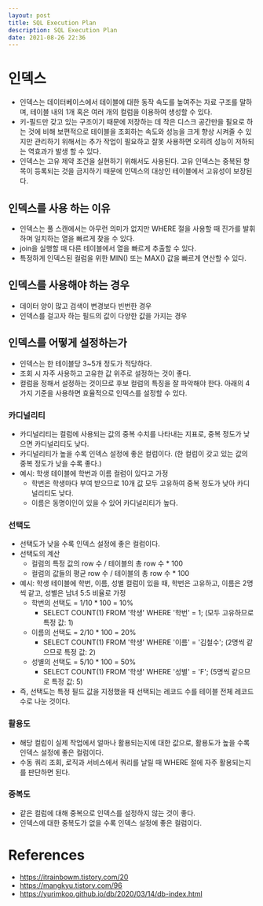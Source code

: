```yaml
---
layout: post
title: SQL Execution Plan
description: SQL Execution Plan
date: 2021-08-26 22:36
---
```


# 인덱스

- 인덱스는 데이터베이스에서 테이블에 대한 동작 속도를 높여주는 자료 구조를 말하며, 테이블 내의 1개 혹은 여러 개의 컬럼을 이용하여 생성할 수 있다.
- 키-필드만 갖고 있는 구조이기 때문에 저장하는 데 작은 디스크 공간만을 필요로 하는 것에 비해 보편적으로 테이블을 조회하는 속도와 성능을 크게 향상 시켜줄 수 있지만 관리하기 위해서는 추가 작업이 필요하고 잘못 사용하면 오히려 성능이 저하되는 역효과가 발생 할 수 있다.
- 인덱스는 고유 제약 조건을 실현하기 위해서도 사용된다. 고유 인덱스는 중복된 항목이 등록되는 것을 금지하기 때문에 인덱스의 대상인 테이블에서 고유성이 보장된다.

## 인덱스를 사용 하는 이유

- 인덱스는 풀 스캔에서는 아무런 의미가 없지만 WHERE 절을 사용할 때 진가를 발휘하며 일치하는 열을 빠르게 찾을 수 있다.
- join을 실행할 때 다른 테이블에서 열을 빠르게 추출할 수 있다.
- 특정하게 인덱스된 컬럼을 위한 MIN() 또는 MAX() 값을 빠르게 연산할 수 있다.

## 인덱스를 사용해야 하는 경우

- 데이터 양이 많고 검색이 변경보다 빈번한 경우
- 인덱스를 걸고자 하는 필드의 값이 다양한 값을 가지는 경우

## 인덱스를 어떻게 설정하는가

- 인덱스는 한 테이블당 3~5개 정도가 적당하다.
- 조회 시 자주 사용하고 고유한 값 위주로 설정하는 것이 좋다.
- 컬럼을 정해서 설정하는 것이므로 후보 컬럼의 특징을 잘 파악해야 한다. 아래의 4가지 기준을 사용하면 효율적으로 인덱스를 설정할 수 있다.

### 카디널리티

- 카디널리티는 컬럼에 사용되는 값의 중복 수치를 나타내는 지표로, 중복 정도가 낮으면 카디널리티도 낮다.
- 카디널리티가 높을 수록 인덱스 설정에 좋은 컬럼이다. (한 컬럼이 갖고 있는 값의 중복 정도가 낮을 수록 좋다.)
- 예시: 학생 테이블에 학번과 이름 컬럼이 있다고 가정
  - 학번은 학생마다 부여 받으므로 10개 값 모두 고유하여 중복 정도가 낮아 카디널리티도 낮다.
  - 이름은 동명이인이 있을 수 있어 카디널리티가 높다.

### 선택도

- 선택도가 낮을 수록 인덱스 설정에 좋은 컬럼이다.
- 선택도의 계산
  - 컬럼의 특정 값의 row 수 / 테이블의 총 row 수 \* 100
  - 컬럼의 값들의 평균 row 수 / 테이블의 총 row 수 \* 100
- 예시: 학생 테이블에 학번, 이름, 성별 컬럼이 있을 때, 학번은 고유하고, 이름은 2명씩 같고, 성별은 남녀 5:5 비율로 가정
  - 학번의 선택도 = 1/10 \* 100 = 10%
    - SELECT COUNT(1) FROM '학생' WHERE '학번' = 1; (모두 고유하므로 특정 값: 1)
  - 이름의 선택도 = 2/10 \* 100 = 20%
    - SELECT COUNT(1) FROM '학생' WHERE '이름' = '김철수'; (2명씩 같으므로 특정 값: 2)
  - 성별의 선택도 = 5/10 \* 100 = 50%
    - SELECT COUNT(1) FROM '학생' WHERE '성별' = 'F'; (5명씩 같으므로 특정 값: 5)
- 즉, 선택도는 특정 필드 값을 지정했을 때 선택되는 레코드 수를 테이블 전체 레코드 수로 나눈 것이다.

### 활용도

- 해당 컬럼이 실제 작업에서 얼마나 활용되는지에 대한 값으로, 활용도가 높을 수록 인덱스 설정에 좋은 컬럼이다.
- 수동 쿼리 조회, 로직과 서비스에서 쿼리를 날릴 때 WHERE 절에 자주 활용되는지를 판단하면 된다.

### 중복도

- 같은 컬럼에 대해 중복으로 인덱스를 설정하지 않는 것이 좋다.
- 인덱스에 대한 중복도가 없을 수록 인덱스 설정에 좋은 컬럼이다.

# References

- https://itrainbowm.tistory.com/20
- https://mangkyu.tistory.com/96
- https://yurimkoo.github.io/db/2020/03/14/db-index.html
